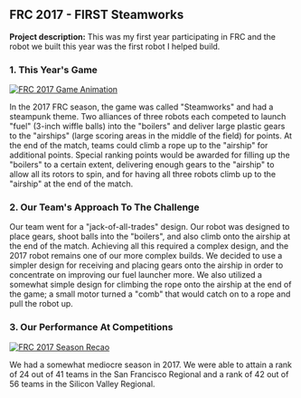 ## FRC 2017 - FIRST Steamworks

**Project description:** This was my first year participating in FRC and the robot we built this year was the first robot I helped build. 

### 1. This Year's Game

[![FRC 2017 Game Animation](http://img.youtube.com/vi/EMiNmJW7enI/0.jpg)](http://www.youtube.com/watch?v=EMiNmJW7enI "FRC 2017 Game Animation")

In the 2017 FRC season, the game was called "Steamworks" and had a steampunk theme. Two alliances of three robots each competed to launch "fuel" (3-inch wiffle balls) into the "boilers" and deliver large plastic gears to the "airships" (large scoring areas in the middle of the field) for points. At the end of the match, teams could climb a rope up to the "airship" for additional points. Special ranking points would be awarded for filling up the "boilers" to a certain extent, delivering enough gears to the "airship" to allow all its rotors to spin, and for having all three robots climb up to the "airship" at the end of the match.

### 2. Our Team's Approach To The Challenge

Our team went for a "jack-of-all-trades" design. Our robot was designed to place gears, shoot balls into the "boilers", and also climb onto the airship at the end of the match. Achieving all this required a complex design, and the 2017 robot remains one of our more complex builds. We decided to use a simpler design for receiving and placing gears onto the airship in order to concentrate on improving our fuel launcher more. We also utilized a somewhat simple design for climbing the rope onto the airship at the end of the game; a small motor turned a "comb" that would catch on to a rope and pull the robot up.

### 3. Our Performance At Competitions

[![FRC 2017 Season Recao](http://img.youtube.com/vi/P69LfRsXcvQ/0.jpg)](http://www.youtube.com/watch?v=P69LfRsXcvQ "FRC 2017 Season Recap")

We had a somewhat mediocre season in 2017. We were able to attain a rank of 24 out of 41 teams in the San Francisco Regional and a rank of 42 out of 56 teams in the Silicon Valley Regional.
